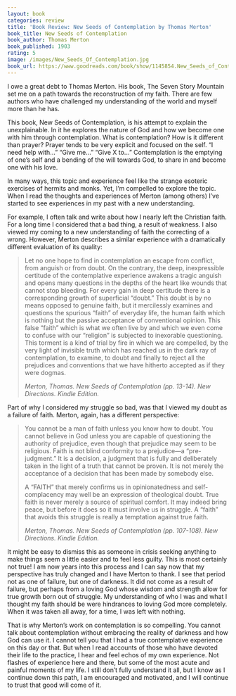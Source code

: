 ```yaml
---
layout: book
categories: review
title: 'Book Review: New Seeds of Contemplation by Thomas Merton'
book_title: New Seeds of Contemplation
book_author: Thomas Merton
book_published: 1903
rating: 5
image: /images/New_Seeds_Of_Contemplation.jpg
book_url: https://www.goodreads.com/book/show/1145854.New_Seeds_of_Contemplation
---
```

I owe a great debt to Thomas Merton. His book, The Seven Story Mountain set me on a path towards the reconstruction of my faith. There are few authors who have challenged my understanding of the world and myself more than he has.

This book, New Seeds of Contemplation, is his attempt to explain the unexplainable. In it he explores the nature of God and how we become one with him through contemplation. What is contemplation? How is it different than prayer? Prayer tends to be very explicit and focused on the self. “I need help with...” “Give me...” “Give X to...” Contemplation is the emptying of one’s self and a bending of the will towards God, to share in and become one with his love.

In many ways, this topic and experience feel like the strange esoteric exercises of hermits and monks. Yet, I’m compelled to explore the topic. When I read the thoughts and experiences of Merton (among others) I’ve started to see experiences in my past with a new understanding.

For example, I often talk and write about how I nearly left the Christian faith. For a long time I considered that a bad thing, a result of weakness.  I also viewed my coming to a new understanding of faith the correcting of a wrong. However, Merton describes a similar experience with a dramatically different evaluation of its quality:

> Let no one hope to find in contemplation an escape from conflict, from anguish or from doubt. On the contrary, the deep, inexpressible certitude of the contemplative experience awakens a tragic anguish and opens many questions in the depths of the heart like wounds that cannot stop bleeding. For every gain in deep certitude there is a corresponding growth of superficial “doubt.” This doubt is by no means opposed to genuine faith, but it mercilessly examines and questions the spurious “faith” of everyday life, the human faith which is nothing but the passive acceptance of conventional opinion. This false “faith” which is what we often live by and which we even come to confuse with our “religion” is subjected to inexorable questioning. This torment is a kind of trial by fire in which we are compelled, by the very light of invisible truth which has reached us in the dark ray of contemplation, to examine, to doubt and finally to reject all the prejudices and conventions that we have hitherto accepted as if they were dogmas.
>
> <cite>Merton, Thomas. New Seeds of Contemplation (pp. 13-14). New Directions. Kindle Edition.</cite>

Part of why I considered my struggle so bad, was that I viewed my doubt as a failure of faith. Merton, again, has a different perspective:

> You cannot be a man of faith unless you know how to doubt. You cannot believe in God unless you are capable of questioning the authority of prejudice, even though that prejudice may seem to be religious. Faith is not blind conformity to a prejudice—a “pre-judgment.” It is a decision, a judgment that is fully and deliberately taken in the light of a truth that cannot be proven. It is not merely the acceptance of a decision that has been made by somebody else.
>
> A “FAITH” that merely confirms us in opinionatedness and self-complacency may well be an expression of theological doubt. True faith is never merely a source of spiritual comfort. It may indeed bring peace, but before it does so it must involve us in struggle. A “faith” that avoids this struggle is really a temptation against true faith.
>
> <cite>Merton, Thomas. New Seeds of Contemplation (pp. 107-108). New Directions. Kindle Edition.</cite>

It might be easy to dismiss this as someone in crisis seeking anything to make things seem a little easier and to feel less guilty. This is most certainly not true! I am now years into this process and I can say now that my perspective has truly changed and I have Merton to thank. I see that period not as one of failure, but one of darkness. It did not come as a result of failure, but perhaps from a loving God whose wisdom and strength allow for true growth born out of struggle. My understanding of who I was and what I thought my faith should be were hindrances to loving God more completely. When it was taken all away, for a time, I was left with nothing.

That is why Merton’s work on contemplation is so compelling. You cannot talk about contemplation without embracing the reality of darkness and how God can use it. I cannot tell you that I had a true contemplative experience on this day or that. But when I read accounts of those who have devoted their life to the practice, I hear and feel echos of my own experience. Not flashes of experience here and there, but some of the most acute and painful moments of my life. I still don’t fully understand it all, but I know as I continue down this path, I am encouraged and motivated, and I will continue to trust that good will come of it.
